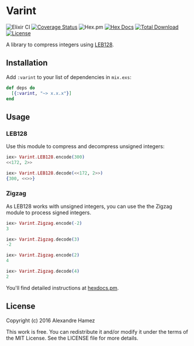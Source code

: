# Varint

![Elixir CI](https://github.com/ahamez/varint/workflows/Elixir%20CI/badge.svg) [![Coverage Status](https://coveralls.io/repos/github/ahamez/varint/badge.svg?branch=master)](https://coveralls.io/github/ahamez/varint?branch=master) ![Hex.pm](https://img.shields.io/hexpm/v/varint) [![Hex Docs](https://img.shields.io/badge/hex-docs-lightgreen.svg)](https://hexdocs.pm/varint/) [![Total Download](https://img.shields.io/hexpm/dt/varint.svg)](https://hex.pm/packages/varint) [![License](https://img.shields.io/hexpm/l/varint.svg)](https://github.com/ahamez/varint/blob/master/LICENSE)

A library to compress integers using [LEB128](https://en.wikipedia.org/wiki/LEB128).

## Installation

Add `:varint` to your list of dependencies in `mix.exs`:

```elixir
def deps do
  [{:varint, "~> x.x.x"}]
end
```

## Usage

### LEB128

Use this module to compress and decompress unsigned integers:

```elixir
iex> Varint.LEB128.encode(300)
<<172, 2>>
```

```elixir
iex> Varint.LEB128.decode(<<172, 2>>)
{300, <<>>}
```

### Zigzag

As LEB128 works with unsigned integers, you can use the the Zigzag module to process signed integers.

```elixir
iex> Varint.Zigzag.encode(-2)
3
```

```elixir
iex> Varint.Zigzag.decode(3)
-2
```

```elixir
iex> Varint.Zigzag.encode(2)
4
```

```elixir
iex> Varint.Zigzag.decode(4)
2
```

You'll find detailed instructions at [hexdocs.pm](https://hexdocs.pm/varint/api-reference.html).

## License

Copyright (c) 2016 Alexandre Hamez

This work is free. You can redistribute it and/or modify it under the
terms of the MIT License. See the LICENSE file for more details.
